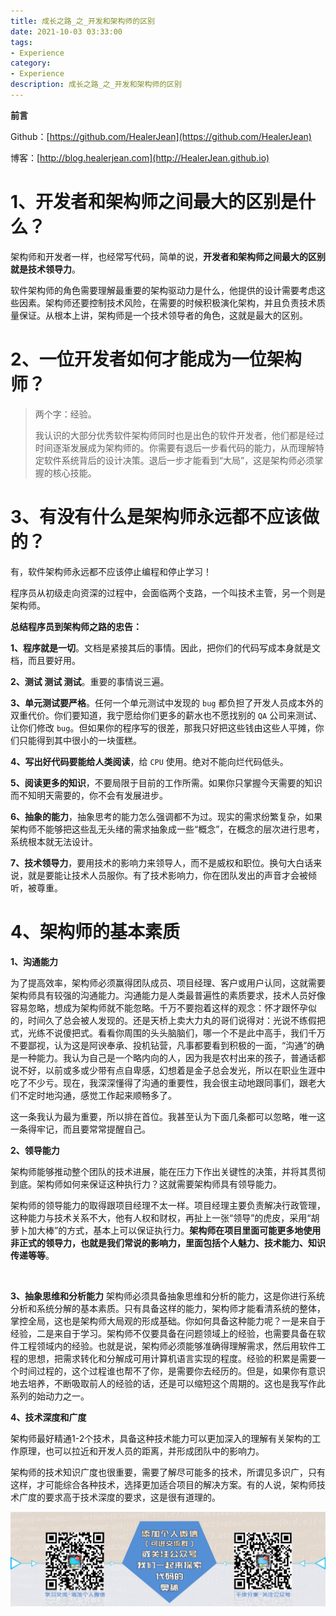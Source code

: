 ```yaml
---
title: 成长之路_之_开发和架构师的区别
date: 2021-10-03 03:33:00
tags: 
- Experience
category: 
- Experience
description: 成长之路_之_开发和架构师的区别
---
```


**前言**     

 Github：[https://github.com/HealerJean](https://github.com/HealerJean)         

 博客：[http://blog.healerjean.com](http://HealerJean.github.io)          



# **1、开发者和架构师之间最大的区别是什么？**         

架构师和开发者一样，也经常写代码，简单的说，**开发者和架构师之间最大的区别就是技术领导力**。         

软件架构师的角色需要理解最重要的架构驱动力是什么，他提供的设计需要考虑这些因素。架构师还要控制技术风险，在需要的时候积极演化架构，并且负责技术质量保证。从根本上讲，架构师是一个技术领导者的角色，这就是最大的区别。             



# **2、一位开发者如何才能成为一位架构师？**

> 两个字：经验。             
>
> 我认识的大部分优秀软件架构师同时也是出色的软件开发者，他们都是经过时间逐渐发展成为架构师的。你需要有退后一步看代码的能力，从而理解特定软件系统背后的设计决策。退后一步才能看到“大局”，这是架构师必须掌握的核心技能。         



# **3、有没有什么是架构师永远都不应该做的？**

有，软件架构师永远都不应该停止编程和停止学习！       

程序员从初级走向资深的过程中，会面临两个支路，一个叫技术主管，另一个则是架构师。       

**总结程序员到架构师之路的忠告：**        

**1、程序就是一切**。文档是紧接其后的事情。因此，把你们的代码写成本身就是文档，而且要好用。

**2、测试 测试 测试**。重要的事情说三遍。         

**3、单元测试要严格**。任何一个单元测试中发现的 `bug` 都负担了开发人员成本外的双重代价。你们要知道，我宁愿给你们更多的薪水也不愿找别的 `QA` 公司来测试、让你们修改 `bug`。但如果你的程序写的很差，那我只好把这些钱由这些人平摊，你们只能得到其中很小的一块蛋糕。        

**4、写出好代码要能给人类阅读**，给 `CPU` 使用。绝对不能向烂代码低头。        

**5、阅读更多的知识**，不要局限于目前的工作所需。如果你只掌握今天需要的知识而不知明天需要的，你不会有发展进步。        

**6、抽象的能力**，抽象思考的能力怎么强调都不为过。现实的需求纷繁复杂，如果架构师不能够把这些乱无头绪的需求抽象成一些“概念”，在概念的层次进行思考，系统根本就无法设计。          

**7、技术领导力**，要用技术的影响力来领导人，而不是威权和职位。换句大白话来说，就是要能让技术人员服你。有了技术影响力，你在团队发出的声音才会被倾听，被尊重。



# 4、架构师的基本素质

**1、沟通能力**          

为了提高效率，架构师必须赢得团队成员、项目经理、客户或用户认同，这就需要架构师具有较强的沟通能力。沟通能力是人类最普遍性的素质要求，技术人员好像容易忽略，想成为架构师就不能忽略。千万不要抱着这样的观念：怀才跟怀孕似的，时间久了总会被人发现的。还是天桥上卖大力丸的哥们说得对：光说不练假把式，光练不说傻把式。看看你周围的头头脑脑们，哪一个不是此中高手，我们千万不要鄙视，认为这是阿谀奉承、投机钻营，凡事都要看到积极的一面，“沟通”的确是一种能力。我认为自己是一个略内向的人，因为我是农村出来的孩子，普通话都说不好，以前或多或少带有点自卑感，幻想着是金子总会发光，所以在职业生涯中吃了不少亏。现在，我深深懂得了沟通的重要性，我会很主动地跟同事们，跟老大们不定时地沟通，感觉工作起来顺畅多了。        

这一条我认为最为重要，所以排在首位。我甚至认为下面几条都可以忽略，唯一这一条得牢记，而且要常常提醒自己。            



**2、领导能力**        

架构师能够推动整个团队的技术进展，能在压力下作出关键性的决策，并将其贯彻到底。架构师如何来保证这种执行力？这就需要架构师具有领导能力。         

架构师的领导能力的取得跟项目经理不太一样。项目经理主要负责解决行政管理，这种能力与技术关系不大，他有人权和财权，再扯上一张“领导”的虎皮，采用“胡萝卜加大棒”的方式，基本上可以保证执行力。**架构师在项目里面可能更多地使用非正式的领导力，也就是我们常说的影响力，里面包括个人魅力、技术能力、知识传递等等**。     

​     

**3、抽象思维和分析能力**
架构师必须具备抽象思维和分析的能力，这是你进行系统分析和系统分解的基本素质。只有具备这样的能力，架构师才能看清系统的整体，掌控全局，这也是架构师大局观的形成基础。你如何具备这种能力呢？一是来自于经验，二是来自于学习。架构师不仅要具备在问题领域上的经验，也需要具备在软件工程领域内的经验。也就是说，架构师必须能够准确得理解需求，然后用软件工程的思想，把需求转化和分解成可用计算机语言实现的程度。经验的积累是需要一个时间过程的，这个过程谁也帮不了你，是需要你去经历的。但是，如果你有意识地去培养，不断吸取前人的经验的话，还是可以缩短这个周期的。这也是我写作此系列的始动力之一。               



**4、技术深度和广度**             

架构师最好精通1-2个技术，具备这种技术能力可以更加深入的理解有关架构的工作原理，也可以拉近和开发人员的距离，并形成团队中的影响力。              

架构师的技术知识广度也很重要，需要了解尽可能多的技术，所谓见多识广，只有这样，才可能综合各种技术，选择更加适合项目的解决方案。有的人说，架构师技术广度的要求高于技术深度的要求，这是很有道理的。







![ContactAuthor](https://raw.githubusercontent.com/HealerJean/HealerJean.github.io/master/assets/img/artical_bottom.jpg)



<!-- Gitalk 评论 start  -->

<link rel="stylesheet" href="https://unpkg.com/gitalk/dist/gitalk.css">

<script src="https://unpkg.com/gitalk@latest/dist/gitalk.min.js"></script> 
<div id="gitalk-container"></div>    
 <script type="text/javascript">
    var gitalk = new Gitalk({
		clientID: `1d164cd85549874d0e3a`,
		clientSecret: `527c3d223d1e6608953e835b547061037d140355`,
		repo: `HealerJean.github.io`,
		owner: 'HealerJean',
		admin: ['HealerJean'],
		id: 'AAAAAAAAAAAAAAAAAA',
    });
    gitalk.render('gitalk-container');
</script> 



<!-- Gitalk end -->



